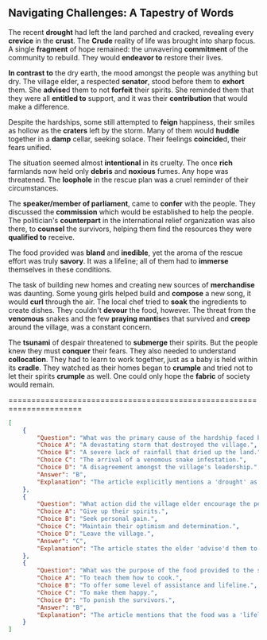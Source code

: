## Navigating Challenges: A Tapestry of Words

The recent **drought** had left the land parched and cracked, revealing every **crevice** in the **crust**. The **Crude** reality of life was brought into sharp focus. A single **fragment** of hope remained: the unwavering **commitment** of the community to rebuild. They would **endeavor to** restore their lives.

**In contrast to** the dry earth, the mood amongst the people was anything but dry. The village elder, a respected **senator**, stood before them to **exhort** them. She **advise**d them to not **forfeit** their spirits.  She reminded them that they were all **entitled to** support, and it was their **contribution** that would make a difference.

Despite the hardships, some still attempted to **feign** happiness, their smiles as hollow as the **craters** left by the storm. Many of them would **huddle** together in a **damp** cellar, seeking solace.  Their feelings **coincide**d, their fears unified.

The situation seemed almost **intentional** in its cruelty. The once **rich** farmlands now held only **debris** and **noxious** fumes. Any hope was threatened. The **loophole** in the rescue plan was a cruel reminder of their circumstances.

The **speaker/member of parliament**,  came to **confer** with the people. They discussed the **commission** which would be established to help the people. The politician's **counterpart** in the international relief organization was also there, to **counsel** the survivors, helping them find the resources they were **qualified to** receive.

The food provided was **bland** and **inedible**, yet the aroma of the rescue effort was truly **savory**. It was a lifeline; all of them had to **immerse** themselves in these conditions.

The task of building new homes and creating new sources of **merchandise** was daunting. Some young girls helped build and **compose** a new song, it would **curl** through the air. The local chef tried to **soak** the ingredients to create dishes. They couldn't **devour** the food, however. The threat from the **venomous** snakes and the few **praying mantis**es that survived and **creep** around the village, was a constant concern.

The **tsunami** of despair threatened to **submerge** their spirits. But the people knew they must **conquer** their fears.  They also needed to understand **collocation**. They had to learn to work together, just as a baby is held within its **cradle**. They watched as their homes began to **crumple** and tried not to let their spirits **crumple** as well. One could only hope the **fabric** of society would remain.


======================================================================

```json
[
    {
        "Question": "What was the primary cause of the hardship faced by the community?",
        "Choice A": "A devastating storm that destroyed the village.",
        "Choice B": "A severe lack of rainfall that dried up the land.",
        "Choice C": "The arrival of a venomous snake infestation.",
        "Choice D": "A disagreement amongst the village's leadership.",
        "Answer": "B",
        "Explanation": "The article explicitly mentions a 'drought' as the root cause of the community's suffering, leading to parched land."
    },
    {
        "Question": "What action did the village elder encourage the people to do?",
        "Choice A": "Give up their spirits.",
        "Choice B": "Seek personal gain.",
        "Choice C": "Maintain their optimism and determination.",
        "Choice D": "Leave the village.",
        "Answer": "C",
        "Explanation": "The article states the elder 'advise'd them to not 'forfeit' their spirits, indicating encouragement to stay positive and persevere."
    },
    {
        "Question": "What was the purpose of the food provided to the survivors?",
        "Choice A": "To teach them how to cook.",
        "Choice B": "To offer some level of assistance and lifeline.",
        "Choice C": "To make them happy.",
        "Choice D": "To punish the survivors.",
        "Answer": "B",
        "Explanation": "The article mentions that the food was a 'lifeline' and the aroma of the rescue effort was 'savory' which indicates the food provided was an attempt to assist."
    }
]
```